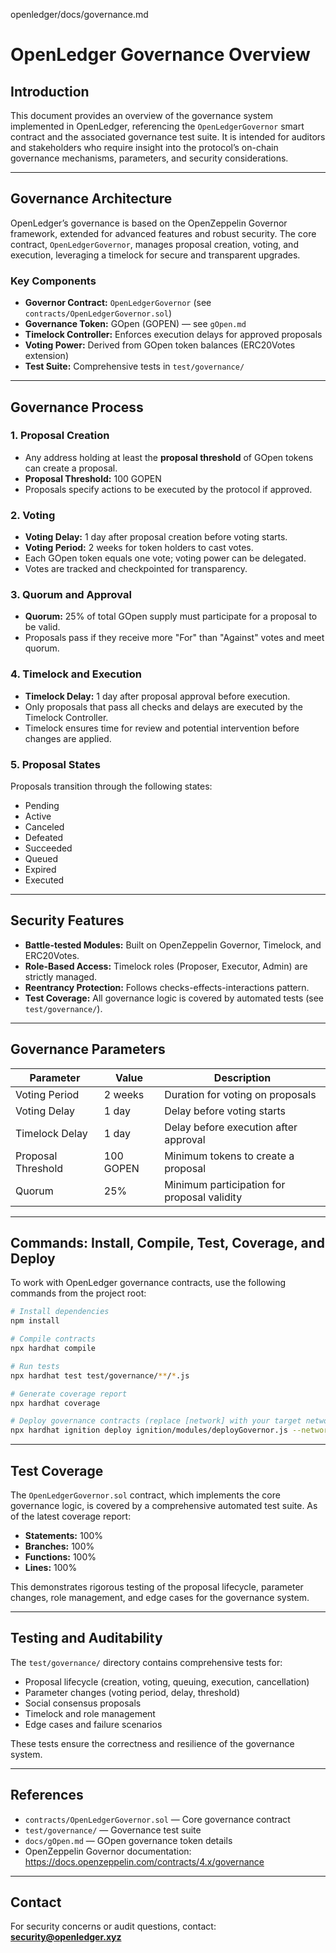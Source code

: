 openledger/docs/governance.md
# OpenLedger Governance Overview

## Introduction

This document provides an overview of the governance system implemented in OpenLedger, referencing the `OpenLedgerGovernor` smart contract and the associated governance test suite. It is intended for auditors and stakeholders who require insight into the protocol’s on-chain governance mechanisms, parameters, and security considerations.

---

## Governance Architecture

OpenLedger’s governance is based on the OpenZeppelin Governor framework, extended for advanced features and robust security. The core contract, `OpenLedgerGovernor`, manages proposal creation, voting, and execution, leveraging a timelock for secure and transparent upgrades.

### Key Components

- **Governor Contract:** `OpenLedgerGovernor` (see `contracts/OpenLedgerGovernor.sol`)
- **Governance Token:** GOpen (GOPEN) — see `gOpen.md`
- **Timelock Controller:** Enforces execution delays for approved proposals
- **Voting Power:** Derived from GOpen token balances (ERC20Votes extension)
- **Test Suite:** Comprehensive tests in `test/governance/`

---

## Governance Process

### 1. Proposal Creation

- Any address holding at least the **proposal threshold** of GOpen tokens can create a proposal.
- **Proposal Threshold:** 100 GOPEN
- Proposals specify actions to be executed by the protocol if approved.

### 2. Voting

- **Voting Delay:** 1 day after proposal creation before voting starts.
- **Voting Period:** 2 weeks for token holders to cast votes.
- Each GOpen token equals one vote; voting power can be delegated.
- Votes are tracked and checkpointed for transparency.

### 3. Quorum and Approval

- **Quorum:** 25% of total GOpen supply must participate for a proposal to be valid.
- Proposals pass if they receive more "For" than "Against" votes and meet quorum.

### 4. Timelock and Execution

- **Timelock Delay:** 1 day after proposal approval before execution.
- Only proposals that pass all checks and delays are executed by the Timelock Controller.
- Timelock ensures time for review and potential intervention before changes are applied.

### 5. Proposal States

Proposals transition through the following states:

- Pending
- Active
- Canceled
- Defeated
- Succeeded
- Queued
- Expired
- Executed

---

## Security Features

- **Battle-tested Modules:** Built on OpenZeppelin Governor, Timelock, and ERC20Votes.
- **Role-Based Access:** Timelock roles (Proposer, Executor, Admin) are strictly managed.
- **Reentrancy Protection:** Follows checks-effects-interactions pattern.
- **Test Coverage:** All governance logic is covered by automated tests (see `test/governance/`).

---

## Governance Parameters

| Parameter            | Value                | Description                                 |
|----------------------|----------------------|---------------------------------------------|
| Voting Period        | 2 weeks              | Duration for voting on proposals            |
| Voting Delay         | 1 day                | Delay before voting starts                  |
| Timelock Delay       | 1 day                | Delay before execution after approval       |
| Proposal Threshold   | 100 GOPEN            | Minimum tokens to create a proposal         |
| Quorum               | 25%                  | Minimum participation for proposal validity |

---

## Commands: Install, Compile, Test, Coverage, and Deploy

To work with OpenLedger governance contracts, use the following commands from the project root:

```sh
# Install dependencies
npm install

# Compile contracts
npx hardhat compile

# Run tests
npx hardhat test test/governance/**/*.js

# Generate coverage report
npx hardhat coverage

# Deploy governance contracts (replace [network] with your target network)
npx hardhat ignition deploy ignition/modules/deployGovernor.js --network [network]
```

---

## Test Coverage

The `OpenLedgerGovernor.sol` contract, which implements the core governance logic, is covered by a comprehensive automated test suite. As of the latest coverage report:

- **Statements:** 100%
- **Branches:** 100%
- **Functions:** 100%
- **Lines:** 100%

This demonstrates rigorous testing of the proposal lifecycle, parameter changes, role management, and edge cases for the governance system.

---

## Testing and Auditability

The `test/governance/` directory contains comprehensive tests for:

- Proposal lifecycle (creation, voting, queuing, execution, cancellation)
- Parameter changes (voting period, delay, threshold)
- Social consensus proposals
- Timelock and role management
- Edge cases and failure scenarios

These tests ensure the correctness and resilience of the governance system.

---

## References

- `contracts/OpenLedgerGovernor.sol` — Core governance contract
- `test/governance/` — Governance test suite
- `docs/gOpen.md` — GOpen governance token details
- OpenZeppelin Governor documentation: https://docs.openzeppelin.com/contracts/4.x/governance

---

## Contact

For security concerns or audit questions, contact: **security@openledger.xyz**